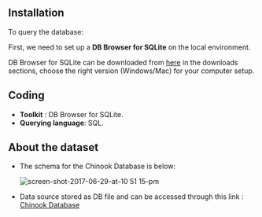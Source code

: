 ## Installation

To query the database:

First, we need to set up a **DB Browser for SQLite** on the local environment.

DB Browser for SQLite can be downloaded from [here](https://sqlitebrowser.org/dl/) in the downloads sections, choose the right version (Windows/Mac) for your computer setup.

## Coding

- **Toolkit** : DB Browser for SQLite.
- **Querying language**: SQL.

## About the dataset

- The schema for the Chinook Database is below:

   ![screen-shot-2017-06-29-at-10 51 15-pm](https://github.com/hayasalman/Music-SQL-Database/assets/71796909/fb833f8a-9ead-4a14-8ca7-2f8ee367531e)
  
- Data source stored as DB file and can be accessed through this link : [Chinook Database](https://github.com/hayasalman/Music-SQL-Database/blob/main/chinook.db)

     
